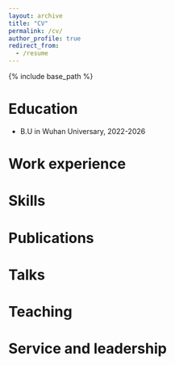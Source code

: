 ```yaml
---
layout: archive
title: "CV"
permalink: /cv/
author_profile: true
redirect_from:
  - /resume
---
```


{% include base_path %}

Education
======
* B.U in Wuhan Universary, 2022-2026

Work experience
======

  
Skills
======


Publications
======
 
  
Talks
======

  
Teaching
======

  
Service and leadership
======

